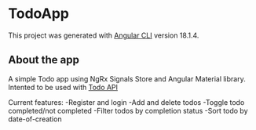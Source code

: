 # TodoApp

This project was generated with [Angular CLI](https://github.com/angular/angular-cli) version 18.1.4.

## About the app

A simple Todo app using NgRx Signals Store and Angular Material library. Intented to be used with [Todo API](https://github.com/nonAligned/TodoAppAPI)

Current features:
    -Register and login
    -Add and delete todos
    -Toggle todo completed/not completed
    -Filter todos by completion status
    -Sort todo by date-of-creation